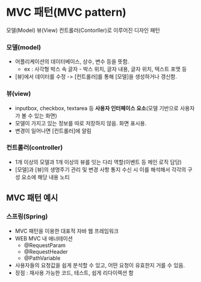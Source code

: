 # MVC 패턴(MVC pattern)

모델(Model) 뷰(View) 컨트롤러(Contorller)로 이루어진 디자인 패턴

### 모델(model)

- 어플리케이션의 데이터베이스, 상수, 변수 등을 뜻함.
  - ex : 사각형 박스 속 글자 - 박스 위치, 글자 내용, 글자 위치, 텍스트 포맷 등
- [뷰]에서 데이터를 수정 -> [컨트롤러]를 통해 [모델]을 생성하거나 갱신함.

### 뷰(view)

- inputbox, checkbox, textarea 등 **사용자 인터페이스 요소**(모델 기반으로 사용자가 볼 수 있는 화면)
- 모델이 가지고 있는 정보를 따로 저장하지 않음. 화면 표시용.
- 변경이 일어나면 [컨트롤러]에 알림

### 컨트롤러(controller)

- 1개 이상의 모델과 1개 이상의 뷰를 잇는 다리 역할(이벤트 등 메인 로직 담당)
- [모델]과 [뷰]의 생명주기 관리 및 변경 사항 통지 수신 시 이를 해석해서 각각의 구성 요소에 해당 내용 노티

## MVC 패턴 예시

### 스프링(Spring)

- MVC 패턴을 이용한 대표적 자바 웹 프레임워크
- WEB MVC 내 애너테이션
  - @RequestParam
  - @RequestHeader
  - @PathVariable
- 사용자들의 요청값을 쉽게 분석할 수 있고, 어떤 요청이 유효한지 거를 수 있음.
- 장점 : 재사용 가능한 코드, 테스트, 쉽게 리다이렉션 함
